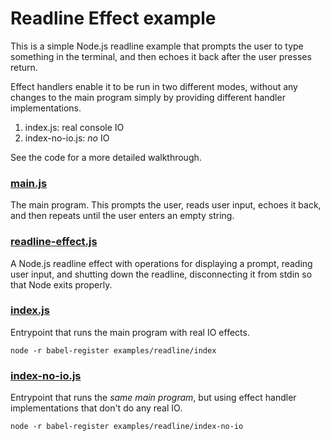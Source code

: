 # Readline Effect example

This is a simple Node.js readline example that prompts the user to type something in the terminal, and then echoes it back after the user presses return.

Effect handlers enable it to be run in two different modes, without any changes to the main program simply by providing different handler implementations.

1. index.js: real console IO
2. index-no-io.js: _no_ IO

See the code for a more detailed walkthrough.

### [main.js](main.js)

The main program. This prompts the user, reads user input, echoes it back, and then repeats until the user enters an empty string.

### [readline-effect.js](readline-effect.js)

A Node.js readline effect with operations for displaying a prompt, reading user input, and shutting down the readline, disconnecting it from stdin so that Node exits properly.

### [index.js](index.js)

Entrypoint that runs the main program with real IO effects.

```
node -r babel-register examples/readline/index
```

### [index-no-io.js](index-no-io.js)

Entrypoint that runs the _same main program_, but using effect handler implementations that don't do any real IO.

```
node -r babel-register examples/readline/index-no-io
```
